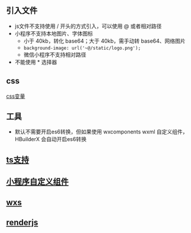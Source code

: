 ## 引入文件
* js文件不支持使用 / 开头的方式引入，可以使用 @ 或者相对路径
* 小程序不支持本地图片、字体图标
	* 小于 40kb，转化 base64；大于 40kb，需手动转 base64、网络图片
	* `background-image: url('~@/static/logo.png');`
	* 微信小程序不支持相对路径
* 不能使用 * 选择器

## css
[css变量](https://uniapp.dcloud.io/frame?id=css%e5%8f%98%e9%87%8f)

## 工具
* 默认不需要开启es6转换，但如果使用 wxcomponents wxml 自定义组件，HBuilderX 会自动开启es6转换

## [ts支持](https://uniapp.dcloud.io/frame?id=typescript-%e6%94%af%e6%8c%81)
## [小程序自定义组件](https://uniapp.dcloud.io/frame?id=%e5%b0%8f%e7%a8%8b%e5%ba%8f%e8%87%aa%e5%ae%9a%e4%b9%89%e7%bb%84%e4%bb%b6%e6%94%af%e6%8c%81)
## [wxs](https://uniapp.dcloud.io/frame?id=wxs)
## [renderjs](https://uniapp.dcloud.io/frame?id=renderjs)
